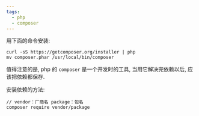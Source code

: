 ```yaml
---
tags:
  - php
  - composer
---
```



用下面的命令安装:

```
curl -sS https://getcomposer.org/installer | php
mv composer.phar /usr/local/bin/composer

```

值得注意的是, php 的 `composer` 是一个开发时的工具, 当用它解决完依赖以后, 应该把依赖都保存.

安装依赖的方法:
```
// vendor：厂商名 package：包名
composer require vendor/package

```

